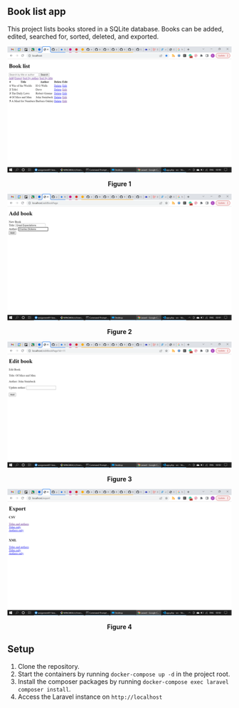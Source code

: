 ## Book list app
This project lists books stored in a SQLite database. Books can be added, edited, searched for, sorted, deleted, and exported.

![](src/images/Screenshot129.png)
<p align="center">
  <b>Figure 1</b><br>
 </p>
 
![](src/images/Screenshot130.png)
<p align="center">
  <b>Figure 2</b><br>
 </p>

![](src/images/Screenshot131.png)
<p align="center">
  <b>Figure 3</b><br>
 </p>
 
![](src/images/Screenshot132.png)
<p align="center">
  <b>Figure 4</b><br>
 </p>

## Setup
1. Clone the repository.
1. Start the containers by running `docker-compose up -d` in the project root.
1. Install the composer packages by running `docker-compose exec laravel composer install`.
1. Access the Laravel instance on `http://localhost` 

